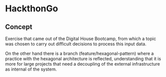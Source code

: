# HackthonGo

## Concept

Exercise that came out of the Digital House Bootcamp, from which a topic was chosen to carry out difficult decisions to process this input data.

On the other hand there is a branch (feature/hexagonal-pattern) where a practice with the hexagonal architecture is reflected, understanding that it is more for large projects that need a decoupling of the external infrastructure as internal of the system.
